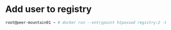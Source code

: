 # Add user to registry
```bash
root@peer-mountain01 ~ # docker run --entrypoint htpasswd registry:2 -Bbn user pass >> /opt/registry/auth/htpasswd
```